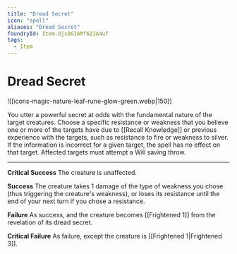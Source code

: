 ```yaml
---
title: "Dread Secret"
icon: "spell"
aliases: "Dread Secret"
foundryId: Item.djsQGIAMf6ZJA4uf
tags:
  - Item
---
```


# Dread Secret
![[icons-magic-nature-leaf-rune-glow-green.webp|150]]

You utter a powerful secret at odds with the fundamental nature of the target creatures. Choose a specific resistance or weakness that you believe one or more of the targets have due to [[Recall Knowledge]] or previous experience with the targets, such as resistance to fire or weakness to silver. If the information is incorrect for a given target, the spell has no effect on that target. Affected targets must attempt a Will saving throw.

* * *

**Critical Success** The creature is unaffected.

**Success** The creature takes 1 damage of the type of weakness you chose (thus triggering the creature's weakness), or loses its resistance until the end of your next turn if you chose a resistance.

**Failure** As success, and the creature becomes [[Frightened 1]] from the revelation of its dread secret.

**Critical Failure** As failure, except the creature is [[Frightened 1|Frightened 3]].
